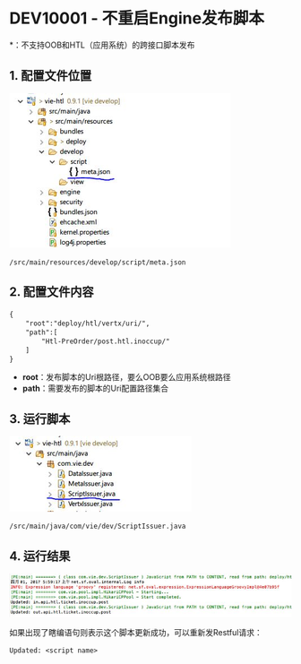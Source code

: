 # DEV10001 - 不重启Engine发布脚本

\*：不支持OOB和HTL（应用系统）的跨接口脚本发布

## 1. 配置文件位置

![](/_images/impl/develop/dev-10001-01.JPG)

```
/src/main/resources/develop/script/meta.json
```

## 2. 配置文件内容

```
{
    "root":"deploy/htl/vertx/uri/",
    "path":[
        "Htl-PreOrder/post.htl.inoccup/"
    ]
}
```

* **root**：发布脚本的Uri根路径，要么OOB要么应用系统根路径
* **path**：需要发布的脚本的Uri配置路径集合

## 3. 运行脚本

![](/_images/impl/develop/dev-10001-02.JPG)

```
/src/main/java/com/vie/dev/ScriptIssuer.java
```

## 4. 运行结果

![](/_images/impl/develop/dev-10001-03.JPG)

如果出现了瞎编语句则表示这个脚本更新成功，可以重新发Restful请求：

```
Updated: <script name>
```


